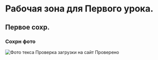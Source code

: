 # Рабочая зона для Первого урока.
## Первое сохр.
### Сохрн фото
![Фото текса](1_result.jpg)
Проверка загрузки на сайт 
Проверено
